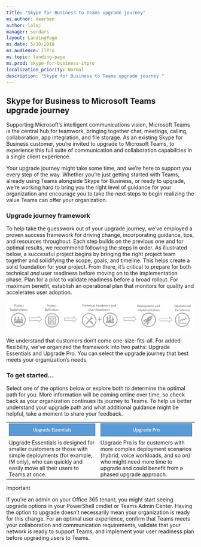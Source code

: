 ```yaml
---
title: "Skype for Business to Teams upgrade journey"
ms.author: dearben
author: lolaj
manager: serdars
layout: LandingPage
ms.date: 5/10/2018
ms.audience: ITPro
ms.topic: landing-page
ms.prod: skype-for-business-itpro
localization_priority: Normal
description: "Skype for Business to Teams upgrade journey."
---
```


## Skype for Business to Microsoft Teams <br>upgrade journey


Supporting Microsoft’s intelligent communications vision, Microsoft Teams is the central hub for teamwork, bringing together chat, meetings, calling, collaboration, app integration, and file storage. As an existing Skype for Business customer, you’re invited to upgrade to Microsoft Teams, to experience this full suite of communication and collaboration capabilities in a single client experience.

Your upgrade journey might take some time, and we’re here to support you every step of the way. Whether you’re just getting started with Teams, already using Teams alongside Skype for Business, or ready to upgrade, we’re working hard to bring you the right level of guidance for your organization and encourage you to take the next steps to begin realizing the value Teams can offer your organization.

### Upgrade journey framework

To help take the guesswork out of your upgrade journey, we’ve employed a proven success framework for driving change, incorporating guidance, tips, and resources throughout. Each step builds on the previous one and for optimal results, we recommend following the steps in order. As illustrated below, a successful project begins by bringing the right project team together and solidifying the scope, goals, and timeline. This helps create a solid foundation for your project. From there, it’s critical to prepare for both technical _and_ user readiness before moving on to the implementation phase. Plan for a pilot to validate readiness before a broad rollout. For maximum benefit, establish an operational plan that monitors for quality and accelerates user adoption.

![Ensure your project is set up for success with the right project team. Define your project scope, goals and governance. Confirm both technical and user readiness. Execute your rollout plan. Maintain momentum to maximize results.](../media/upgrade-banner-main.png "Ensure your project is set up for success with the right project team > Define your project scope, goals and governance > Confirm both technical and user readiness > Execute your rollout plan > Maintain momentum to maximize results.")

We understand that customers don’t come one-size-fits-all. For added flexibility, we’ve organized the framework into two paths: Upgrade Essentials and Upgrade Pro. You can select the upgrade journey that best meets your organization’s needs.

### To get started...

Select one of the options below or explore both to determine the optimal path for you. More information will be coming online over time, so check back as your organization continues its journey to Teams. To help us better understand your upgrade path and what additional guidance might be helpful, take a moment to share your feedback.

<table>
<tbody>
<tr><td><a href="https://review.docs.microsoft.com/en-us/MicrosoftTeams/upgrade-essentials?branch=Upgrade-working"><img src="../media/upgrade-to-teams-upgrade-essentials-icon.png?branch=Upgrade-working" alt="Designed for smaller organizations or those with simple deployments of Skype for Business (IM only or IM plus basic meeting functionality), the Upgrade Essentials checklist steps you through activities designed to quickly move your entire organization to Teams."></a></td>
<td>
<a href="https://review.docs.microsoft.com/en-us/MicrosoftTeams/upgrade-pro?branch=Upgrade-working"><img src="../media/upgrade-to-teams-upgrade-pro-icon.png?branch=Upgrade-working" alt="Designed for enterprise customers, or those with more tailored deployments such as hybrid or voice, the Upgrade Pro guide details technical and user readiness activities to better accommodate the unique attributes of an organization."></a></td></tr>
<tr><td>Upgrade Essentials is designed for smaller customers or those with simple deployments (for example, IM only), who can quickly and easily move all their users to Teams at once.</td><td>Upgrade Pro is for customers with more complex deployment scenarios (hybrid, voice workloads, and so on) who might need more time to upgrade and could benefit from a phased upgrade approach.</td></tbody></table>



> [!Important]
> If you’re an admin on your Office 365 tenant, you might start seeing upgrade options in your PowerShell cmdlet or Teams Admin Center. Having the option to upgrade doesn’t necessarily mean your organization is ready for this change. For an optimal user experience, confirm that Teams meets your collaboration and communication requirements, validate that your network is ready to support Teams, and implement your user readiness plan before upgrading users to Teams.
